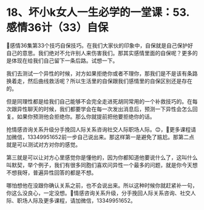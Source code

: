 # 18、坏小k女人一生必学的一堂课：53.感情36计（33）自保

🎼感情36集第33个技巧自保技巧。在我们大家伙的印象中，自保就是自己保护好自己的意思。我们绝对不允许别人来伤害我们。那其实感情里面的自保呢？更多的是体现在给我们自己留下一条后路。试想一下。

我们去测试一个异性的时候，对方如果拒绝你或者不理你，那我们是不是该有条路换着走，然后曲线救活呢？所以生活里的自保跟我们感情里的自保区别还是存在的。

但是同理性都是给我们自己能够不会完全走进死胡同常用的一个补救技巧的。在每次跟异性聊天的时候，我们都要学会在每一次发出消息后，预测一下异性会怎么回复。如果你预测他会拒绝你。那么你就提前把他要拒绝你的话。

抢情感咨询关系升级分手挽回人际关系咨询社交人际职场人际。😊，🎼更多课程请加微信，13349951652前一步自己说出来。那这样第一是避免了尴尬。那第二点就是可以测试对方对你的感觉。

第三就是可以让对方心里感觉你是懂他的，因为你都知道他要说什么了，这叫什么叫默契，举个例子，我们有很多同胞们喜欢问异性一个最多的问题，就是你今天想不想我呀，普遍异性回答的都是不想。

哪怕想他在没跟你确认关系之前，也不会说出来。所以这种时候你就赶紧补一句，你这么没良心，一定没想。🎼情感咨询关系升级，分手挽回人际关系咨询、社交人际、职场人际及更多课程，请加微信，13349951652。

